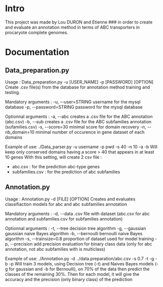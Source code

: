 # Intro

This project was made by Lou DURON and Etienne ### in order to create and evaluate an annotation method in terms of ABC transporters in procaryote complete genomes.

# Documentation

## Data_preparation.py

Usage : Data_preparation.py -u [USER_NAME] -p [PASSWORD] [OPTION]
Create .csv file(s) from the database for annotation method training and testing.

Mandatory arguments :
  -u, --user=STRING   username for the mysql database
  -p, --password=STRING   password for the mysql database
  
Optionnal arguments :
  -a, --abc   creates a .csv file for the ABC annotation (abc.csv)
  -b, --sub   creates a .csv file for the ABC subfamilies annotation (sufamilies.csv)
  -s, --score=30   minimal score for domain recovery
  -n, --nb_domain=10    minimal number of occurence in gene dataset of each domains
  
Example of use: ./Data_parser.py -u username -p pwd -s 40 -n 10 -a -b
Will keep only conserved domains having a score > 40 that appears in at least 10 genes
With this setting, will create 2 csv file :
- abc.csv : for the prediction abc-type genes
- subfamilies.csv : for the prediction of abc subfamilies


## Annotation.py

Usage : Annotation.py -d [FILE] [OPTION]
Creates and evaluates classifiaction models for abc and abc subfamilies annotation

Mandatory arguments :
  -d, --data   .csv file with dataset (abc.csv for abc annotation and subfamilies.csv for subfamilies annotation)
  
Optionnal arguments :
  -t, --tree    decision tree algorithm
  -g, --gaussian    gaussian naive Bayes algorithm
  -b, --bernoulli   bernoulli naive Bayes algorithm
  -s, --trainsize=0.8   proportion of dataset used for model training
  -p, --precision   add precision evaluation for binary class data (only for abc annotation, not abc subfamilies with is multiclass)

Example of use: ./Annotation.py -d ../data.preparation/abc.csv -s 0.7 -t -g -b -p
Will train 3 models, using Decision tree (-t) and Naives Bayes models (-g for gaussian and -b for Bernoulli),
on 70% of the data then predict the classes of the remaining 30%.
Then for each model, it will give the accuracy and the precision (only binary class) of the prediction



